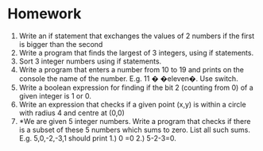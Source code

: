 # Homework

1. Write an if statement that exchanges the values of 2 numbers if the first is bigger than the second
2. Write a program that finds the largest of 3 integers, using if statements.
3. Sort 3 integer numbers using if statements.
4. Write a program that enters a number from 10 to 19 and prints on the console the 
	name of the number. E.g. 11 � �eleven�. Use switch.
5. Write a boolean expression for finding if the bit 2 (counting from 0) of a given integer is 1 or 0.
6. Write an expression that checks if a given point (x,y) is within a circle with radius 4 and centre at (0,0)
7. *We are given 5 integer numbers. Write a program that checks if there is a subset of these 5 numbers 
	which sums to zero. List all such sums. E.g. 5,0,-2,-3,1 should print 1.) 0 =0 2.) 5-2-3=0. 

